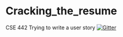 # Cracking_the_resume
CSE 442 
Trying to write a user story
[![Gitter](https://badges.gitter.im/gitterHQ/gitter.png)](https://gitter.im/CSE_442/Cracking_the_resume)
